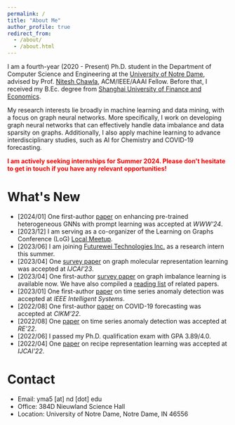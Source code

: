 ```yaml
---
permalink: /
title: "About Me"
author_profile: true
redirect_from: 
  - /about/
  - /about.html
---
```


I am a fourth-year (2020 - Present) Ph.D. student in the Department of Computer Science and Engineering at the [University of Notre Dame](https://www.nd.edu/), advised by Prof. [Nitesh Chawla](https://niteshchawla.nd.edu/), ACM/IEEE/AAAI Fellow. Before that, I received my B.Ec. degree from [Shanghai University of Finance and Economics](https://english.sufe.edu.cn/).

My research interests lie broadly in machine learning and data mining, with a focus on graph neural networks. More specifically, I work on developing graph neural networks that can effectively handle data imbalance and data sparsity on graphs. Additionally, I also apply machine learning to advance interdisciplinary studies, such as AI for Chemistry and COVID-19 forecasting.

<span style="color:red">**I am actively seeking internships for Summer 2024. Please don't hesitate to get in touch if you have any relevant opportunities!**</span>


What's New
======
* [2024/01] One first-author [paper](https://arxiv.org/pdf/2310.15318.pdf) on enhancing pre-trained heterogeneous GNNs with prompt learning was accepted at *WWW'24*.
* [2023/12] I am serving as a co-organizer of the Learning on Graphs Conference (LoG) [Local Meetup](https://log2023midnorth.github.io/).
* [2023/06] I am joining [Futurewei Technologies Inc.](https://www.futurewei.com/) as a research intern this summer.
* [2023/04] One [survey paper](https://arxiv.org/pdf/2207.04869.pdf) on graph molecular representation learning was accepted at *IJCAI'23*.
* [2023/04] One first-author [survey paper](https://arxiv.org/pdf/2304.04300.pdf) on graph imbalance learning is available now. We have also compiled a [reading list]((https://github.com/yihongma/CILG-Papers)) of related papers.
* [2023/01] One first-author [paper](https://ieeexplore.ieee.org/document/10061588) on time series anomaly detection was accepted at *IEEE Intelligent Systems*.
* [2022/08] One first-author [paper](https://dl.acm.org/doi/pdf/10.1145/3511808.3557350) on COVID-19 forecasting was accepted at *CIKM'22*.
* [2022/08] One [paper](https://ieeexplore.ieee.org/document/9920071) on time series anomaly detection was accepted at *RE'22*.
* [2022/06] I passed my Ph.D. qualification exam with GPA 3.89/4.0.
* [2022/04] One [paper]() on recipe representation learning was accepted at *IJCAI'22*.


Contact
======
* Email: yma5 [at] nd [dot] edu
* Office: 384D Nieuwland Science Hall
* Location: University of Notre Dame, Notre Dame, IN 46556